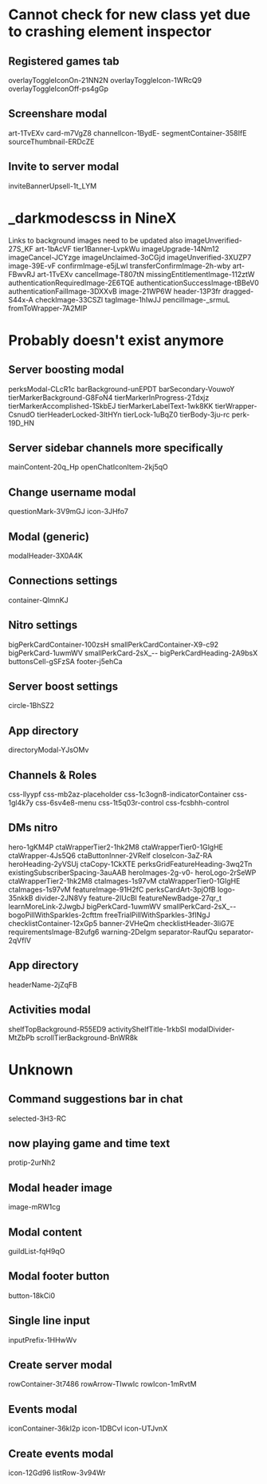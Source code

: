 # Cannot check for new class yet due to crashing element inspector
## Registered games tab
overlayToggleIconOn-21NN2N
overlayToggleIcon-1WRcQ9
overlayToggleIconOff-ps4gGp
## Screenshare modal
art-1TvEXv
card-m7VgZ8
channelIcon-1BydE-
segmentContainer-358IfE
sourceThumbnail-ERDcZE
## Invite to server modal
inviteBannerUpsell-1t_LYM

# _darkmodescss in NineX
Links to background images need to be updated also
imageUnverified-27S_KF
art-1bAcVF
tier1Banner-LvpkWu
imageUpgrade-14Nm12
imageCancel-JCYzge
imageUnclaimed-3oCGjd
imageUnverified-3XUZP7
image-39E-vF
confirmImage-e5jLwI
transferConfirmImage-2h-wby
art-FBwvRJ
art-1TvEXv
cancelImage-T807tN
missingEntitlementImage-112ztW
authenticationRequiredImage-2E6TQE
authenticationSuccessImage-tBBeV0
authenticationFailImage-3DXXvB
image-21WP6W
header-13P3fr
dragged-S44x-A
checkImage-33CSZl
tagImage-1hIwJJ
pencilImage-_srmuL
fromToWrapper-7A2MIP

# Probably doesn't exist anymore
## Server boosting modal
perksModal-CLcR1c
barBackground-unEPDT
barSecondary-VouwoY
tierMarkerBackground-G8FoN4
tierMarkerInProgress-2Tdxjz
tierMarkerAccomplished-1SkbEJ
tierMarkerLabelText-1wk8KK
tierWrapper-CsnudO
tierHeaderLocked-3ItHYn
tierLock-1uBqZ0
tierBody-3ju-rc
perk-19D_HN
## Server sidebar channels more specifically
mainContent-20q_Hp
openChatIconItem-2kj5qO
## Change username modal
questionMark-3V9mGJ
icon-3JHfo7
## Modal (generic)
modalHeader-3X0A4K
## Connections settings
container-QlmnKJ
## Nitro settings
bigPerkCardContainer-100zsH
smallPerkCardContainer-X9-c92
bigPerkCard-1uwmWV
smallPerkCard-2sX_--
bigPerkCardHeading-2A9bsX
buttonsCell-gSFzSA
footer-j5ehCa
## Server boost settings
circle-1BhSZ2
## App directory
directoryModal-YJsOMv
## Channels & Roles
css-llyypf
css-mb2az-placeholder
css-1c3ogn8-indicatorContainer
css-1gl4k7y
css-6sv4e8-menu
css-1t5q03r-control
css-fcsbhh-control
## DMs nitro
hero-1gKM4P
ctaWrapperTier2-1hk2M8
ctaWrapperTier0-1GlgHE
ctaWrapper-4Js5Q6
ctaButtonInner-2VRelf
closeIcon-3aZ-RA
heroHeading-2yVSUj
ctaCopy-1CkXTE
perksGridFeatureHeading-3wq2Tn
existingSubscriberSpacing-3auAAB
heroImages-2g-v0-
heroLogo-2rSeWP
ctaWrapperTier2-1hk2M8 ctaImages-1s97vM
ctaWrapperTier0-1GlgHE ctaImages-1s97vM
featureImage-91H2fC
perksCardArt-3pjOfB
logo-35nkkB
divider-2JN8Vy
feature-2IUcBI
featureNewBadge-27qr_t
learnMoreLink-2JwgbJ
bigPerkCard-1uwmWV
smallPerkCard-2sX_--
bogoPillWithSparkles-2cfttm
freeTrialPillWithSparkles-3fINgJ
checklistContainer-12xGp5
banner-2VHeQm
checklistHeader-3liG7E
requirementsImage-B2ufg6
warning-2DeIgm
separator-RaufQu
separator-2qVfIV
## App directory
headerName-2jZqFB
## Activities modal
shelfTopBackground-R55ED9
activityShelfTitle-1rkbSI
modalDivider-MtZbPb
scrollTierBackground-BnWR8k

# Unknown
## Command suggestions bar in chat
selected-3H3-RC
## now playing game and time text
protip-2urNh2
## Modal header image
image-mRW1cg
## Modal content
guildList-fqH9qO
## Modal footer button
button-18kCi0
## Single line input
inputPrefix-1HHwWv
## Create server modal
rowContainer-3t7486
rowArrow-TIwwIc
rowIcon-1mRvtM
## Events modal
iconContainer-36kI2p
icon-1DBCvl
icon-UTJvnX
## Create events modal
icon-12Gd96
listRow-3v94Wr
